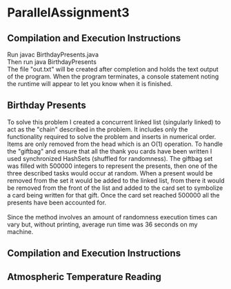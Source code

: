 # ParallelAssignment3
<h2>Compilation and Execution Instructions</h2>
<p>Run javac BirthdayPresents.java <br>Then run java BirthdayPresents <br>The file "out.txt" will be created after completion and holds the text output of the program. When the program terminates, a console statement noting the runtime will appear to let you know when it is finished.</p>

<h2>Birthday Presents</h2>
<p>To solve this problem I created a concurrent linked list (singularly linked) to act as the "chain" described in the problem. It includes only the functionality required to solve the problem and inserts in numerical order. Items are only removed from the head which is an O(1) operation. To handle the "giftbag" and ensure that all the thank you cards have been written I used synchronized HashSets (shuffled for randomness). The giftbag set was filled with 500000 integers to represent the presents, then one of the three described tasks would occur at random. When a present would be removed from the set it would be added to the linked list, from there it would be removed from the front of the list and added to the card set to symbolize a card being written for that gift. Once the card set reached 500000 all the presents have been accounted for.<br><br>Since the method involves an amount of randomness execution times can vary but, without printing, average run time was 36 seconds on my machine.</p>

<h2>Compilation and Execution Instructions</h2>

<h2>Atmospheric Temperature Reading</h2>

